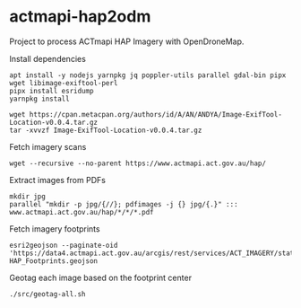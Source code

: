 # actmapi-hap2odm
Project to process ACTmapi HAP Imagery with OpenDroneMap.

Install dependencies

    apt install -y nodejs yarnpkg jq poppler-utils parallel gdal-bin pipx wget libimage-exiftool-perl
    pipx install esridump
    yarnpkg install

    wget https://cpan.metacpan.org/authors/id/A/AN/ANDYA/Image-ExifTool-Location-v0.0.4.tar.gz
    tar -xvvzf Image-ExifTool-Location-v0.0.4.tar.gz

Fetch imagery scans

    wget --recursive --no-parent https://www.actmapi.act.gov.au/hap/

Extract images from PDFs

    mkdir jpg
    parallel "mkdir -p jpg/{//}; pdfimages -j {} jpg/{.}" ::: www.actmapi.act.gov.au/hap/*/*/*.pdf

Fetch imagery footprints

    esri2geojson --paginate-oid 'https://data4.actmapi.act.gov.au/arcgis/rest/services/ACT_IMAGERY/static_historic_aerial_photo_footprints/MapServer/0' HAP_Footprints.geojson

Geotag each image based on the footprint center

    ./src/geotag-all.sh
